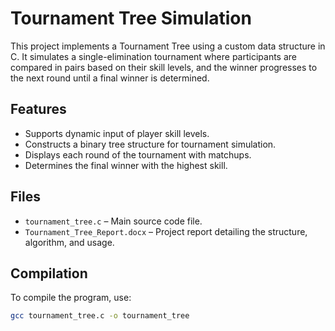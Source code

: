 # Tournament Tree Simulation

This project implements a Tournament Tree using a custom data structure in C. It simulates a single-elimination tournament where participants are compared in pairs based on their skill levels, and the winner progresses to the next round until a final winner is determined.

## Features

- Supports dynamic input of player skill levels.
- Constructs a binary tree structure for tournament simulation.
- Displays each round of the tournament with matchups.
- Determines the final winner with the highest skill.

## Files

- `tournament_tree.c` – Main source code file.
- `Tournament_Tree_Report.docx` – Project report detailing the structure, algorithm, and usage.

## Compilation

To compile the program, use:

```bash
gcc tournament_tree.c -o tournament_tree

